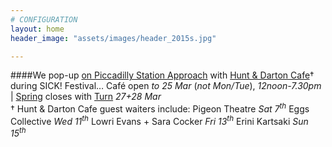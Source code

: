```yaml
---
# CONFIGURATION
layout: home
header_image: "assets/images/header_2015s.jpg"

---
```

####We pop-up [on Piccadilly Station Approach](http://bit.ly/1AQdn9f) with [Hunt & Darton Cafe](/current/2015-spring/h&d)† during SICK! Festival… Café open *to 25 Mar* (*not Mon/Tue*), *12noon-7.30pm* | [Spring](/current/2015-spring) closes with [Turn](/current/2015-turn) *27+28 Mar*      
† Hunt & Darton Cafe guest waiters include: Pigeon Theatre *Sat 7<sup>th</sup>* Eggs Collective *Wed 11<sup>th</sup>* Lowri Evans + Sara Cocker *Fri 13<sup>th</sup>* Erini Kartsaki *Sun 15<sup>th</sup>*
